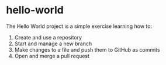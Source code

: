 # hello-world
The Hello World project is a simple exercise learning how to:
1) Create and use a repository 
2) Start and manage a new branch 
3) Make changes to a file and push them to GitHub as commits 
4) Open and merge a pull request
